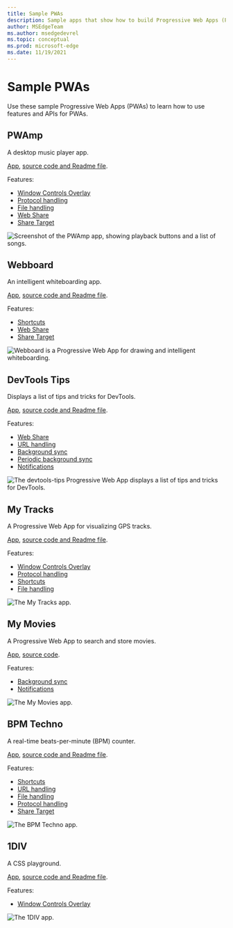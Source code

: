 ```yaml
---
title: Sample PWAs
description: Sample apps that show how to build Progressive Web Apps (PWAs).
author: MSEdgeTeam
ms.author: msedgedevrel
ms.topic: conceptual
ms.prod: microsoft-edge
ms.date: 11/19/2021
---
```

# Sample PWAs

Use these sample Progressive Web Apps (PWAs) to learn how to use features and APIs for PWAs.


<!-- ====================================================================== -->
## PWAmp

A desktop music player app.

[App](https://microsoftedge.github.io/Demos/pwamp/), [source code and Readme file](https://github.com/MicrosoftEdge/Demos/tree/main/pwamp).

Features:

*  [Window Controls Overlay](how-to/window-controls-overlay.md)
*  [Protocol handling](how-to/handle-protocols.md)
*  [File handling](how-to/handle-files.md)
*  [Web Share](how-to/share.md#sharing-content)
*  [Share Target](how-to/share.md#receiving-shared-content)

![Screenshot of the PWAmp app, showing playback buttons and a list of songs.](./media/pwamp.png)


<!-- ====================================================================== -->
## Webboard

An intelligent whiteboarding app.

[App](https://webboard.app/), [source code and Readme file](https://github.com/pwa-builder/web-whiteboard).

Features:

*  [Shortcuts](how-to/shortcuts.md)
*  [Web Share](how-to/share.md#sharing-content)
*  [Share Target](how-to/share.md#receiving-shared-content)

![Webboard is a Progressive Web App for drawing and intelligent whiteboarding.](./media/webboard.png)


<!-- ====================================================================== -->
## DevTools Tips

Displays a list of tips and tricks for DevTools.

[App](https://devtoolstips.org), [source code and Readme file](https://github.com/captainbrosset/devtools-tips).

Features:

*  [Web Share](how-to/share.md#sharing-content)
*  [URL handling](how-to/handle-urls.md)
*  [Background sync](how-to/background-syncs.md#use-the-background-sync-api-to-synchronize-data-with-the-server)
*  [Periodic background sync](how-to/background-syncs.md#use-the-periodic-background-sync-api-to-regularly-get-fresh-content)
*  [Notifications](how-to/notifications-badges.md#display-notifications-in-the-action-center)

![The devtools-tips Progressive Web App displays a list of tips and tricks for DevTools.](./media/devtools-tips.png)


<!-- ====================================================================== -->
## My Tracks

A Progressive Web App for visualizing GPS tracks.

[App](https://captainbrosset.github.io/mytracks/), [source code and Readme file](https://github.com/captainbrosset/mytracks).

Features:

*  [Window Controls Overlay](how-to/window-controls-overlay.md)
*  [Protocol handling](how-to/handle-protocols.md)
*  [Shortcuts](how-to/shortcuts.md)
*  [File handling](how-to/handle-files.md)

![The My Tracks app.](./media/my-tracks.png)


<!-- ====================================================================== -->
## My Movies

A Progressive Web App to search and store movies.

[App](https://quirky-rosalind-ac1e65.netlify.app/), [source code](https://github.com/captainbrosset/movies-db-pwa).<!-- todo: link to readme -->

Features:

*  [Background sync](how-to/background-syncs.md#use-the-background-sync-api-to-synchronize-data-with-the-server)
*  [Notifications](how-to/notifications-badges.md#display-notifications-in-the-action-center)

![The My Movies app.](./media/my-movies.png)


<!-- ====================================================================== -->
## BPM Techno

A real-time beats-per-minute (BPM) counter.

[App](https://bpmtech.no/), [source code and Readme file](https://github.com/webmaxru/bpm-counter).

Features:

*  [Shortcuts](how-to/shortcuts.md)
*  [URL handling](how-to/handle-urls.md)
*  [File handling](how-to/handle-files.md)
*  [Protocol handling](how-to/handle-protocols.md)
*  [Share Target](how-to/share.md#receiving-shared-content)

![The BPM Techno app.](./media/bpm-techno.png)


<!-- ====================================================================== -->
## 1DIV

A CSS playground.

[App](https://microsoftedge.github.io/Demos/1DIV/dist/), [source code and Readme file](https://github.com/MicrosoftEdge/Demos/tree/main/1DIV).

Features:

*  [Window Controls Overlay](how-to/window-controls-overlay.md)

![The 1DIV app.](./media/1div-demo.png)
